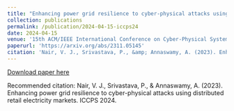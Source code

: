 ```yaml
---
title: "Enhancing power grid resilience to cyber-physical attacks using distributed retail electricity markets"
collection: publications
permalink: /publication/2024-04-15-iccps24
date: 2024-04-15
venue: '15th ACM/IEEE International Conference on Cyber-Physical Systems (ICCPS)'
paperurl: 'https://arxiv.org/abs/2311.05145'
citation: 'Nair, V. J., Srivastava, P., &amp; Annaswamy, A. (2023). Enhancing power grid resilience to cyber-physical attacks using distributed retail electricity markets. ICCPS 2024.'
---
```


<a href='https://arxiv.org/abs/2311.05145'>Download paper here</a>

Recommended citation: Nair, V. J., Srivastava, P., & Annaswamy, A. (2023). Enhancing power grid resilience to cyber-physical attacks using distributed retail electricity markets. ICCPS 2024.